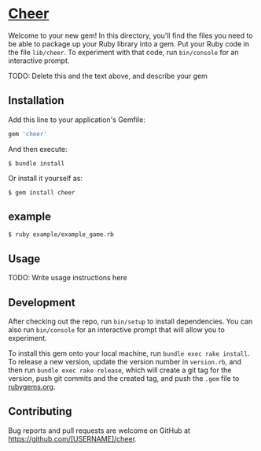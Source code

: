 # [Cheer](https://codequizzes.wordpress.com/2013/10/25/creating-a-tic-tac-toe-game-with-ruby/)

Welcome to your new gem! In this directory, you'll find the files you need to be able to package up your Ruby library into a gem. Put your Ruby code in the file `lib/cheer`. To experiment with that code, run `bin/console` for an interactive prompt.

TODO: Delete this and the text above, and describe your gem

## Installation

Add this line to your application's Gemfile:

```ruby
gem 'cheer'
```

And then execute:

    $ bundle install

Or install it yourself as:

    $ gem install cheer


## example
    $ ruby example/example_game.rb

## Usage

TODO: Write usage instructions here

## Development

After checking out the repo, run `bin/setup` to install dependencies. You can also run `bin/console` for an interactive prompt that will allow you to experiment.

To install this gem onto your local machine, run `bundle exec rake install`. To release a new version, update the version number in `version.rb`, and then run `bundle exec rake release`, which will create a git tag for the version, push git commits and the created tag, and push the `.gem` file to [rubygems.org](https://rubygems.org).

## Contributing

Bug reports and pull requests are welcome on GitHub at https://github.com/[USERNAME]/cheer.
